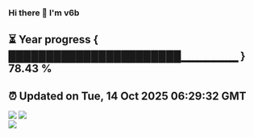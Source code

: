 ### Hi there 👋  I'm v6b  
⏳ Year progress { ███████████████████████▁▁▁▁▁▁▁ } 78.43 %
---
⏰ Updated on Tue, 14 Oct 2025 06:29:32 GMT
---
![](https://github-readme-stats.vercel.app/api?username=v6b&bg_color=30,e96443,904e95&title_color=fff&text_color=fff&layout=compact)
![](https://github-readme-stats.vercel.app/api/top-langs/?username=v6b&layout=compact&bg_color=30,e96443,904e95&title_color=fff&text_color=fff)  
![](https://gcore.jsdelivr.net/gh/v6b/v6b@main/assets/github-contribution-grid-snake.svg)

